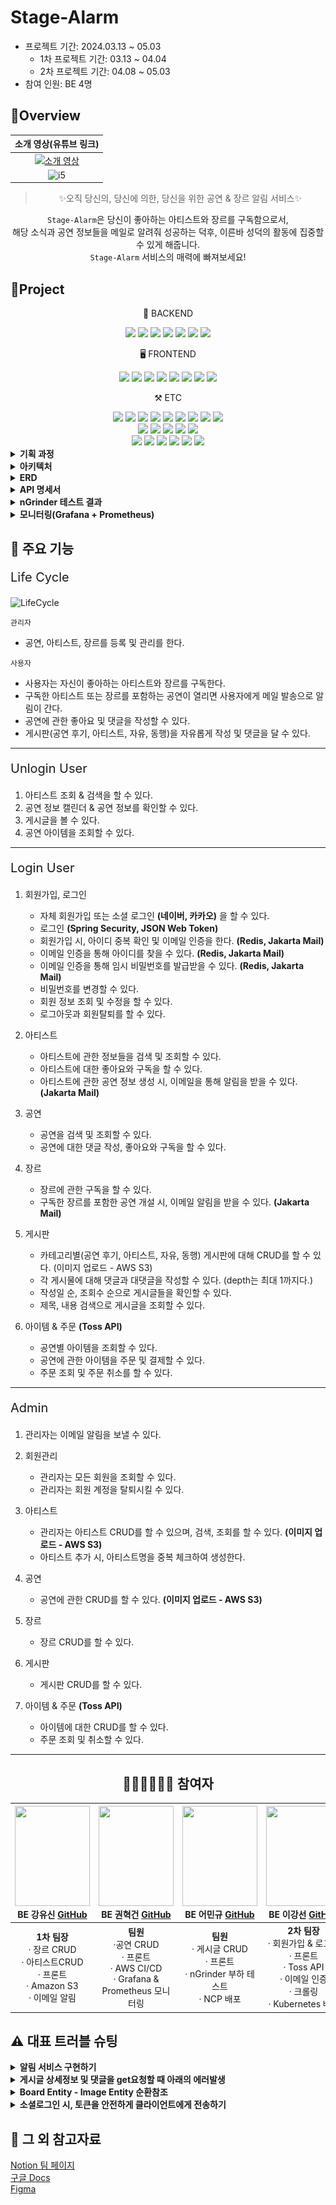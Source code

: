 # Stage-Alarm

- 프로젝트 기간: 2024.03.13 ~ 05.03
  - 1차 프로젝트 기간: 03.13 ~ 04.04
  - 2차 프로젝트 기간: 04.08 ~ 05.03
- 참여 인원: BE 4명


##  🍳Overview

<div align="center">


| 소개 영상(유튜브 링크) |
|:-----:|
| [![소개 영상](https://img.youtube.com/vi/Z9pxJ1-OkzQ/0.jpg)](https://www.youtube.com/watch?v=Z9pxJ1-OkzQ&t=10s) |
|   ![i5](https://github.com/TECHIT-TEAM-i5/stage_alarm/assets/128130163/fbd350a1-4eb7-470b-a8ee-5bd5a0ea5900)   |



> ✨오직 당신의, 당신에 의한, 당신을 위한 공연 & 장르 알림 서비스✨

`Stage-Alarm`은 당신이 좋아하는 아티스트와 장르를 구독함으로서,   
해당 소식과 공연 정보들을 메일로 알려줘 성공하는 덕후, 이른바 성덕의 활동에 집중할 수 있게 해줍니다.  
`Stage-Alarm` 서비스의 매력에 빠져보세요!

</div>


##  🚩Project

<div align="center">
  <p>💾 BACKEND</p>
    <img src="https://img.shields.io/badge/Java 17-FF160B?style=flat-square&logo=java&logoColor=white"/>
    <img src="https://img.shields.io/badge/Spring Boot-6DB33F?style=flat-square&logo=springboot&logoColor=white"/>
    <img src="https://img.shields.io/badge/Spring Security-6DB33F?style=flat-square&logo=springsecurity&logoColor=white"/>
    <img src="https://img.shields.io/badge/JsonWebToken-000000?style=flat-square&logo=JSON Web Tokens&logoColor=white"/>
    <img src="https://img.shields.io/badge/Querydsl-white?style=flat-square&logo=querydsl&logoColor=white"/>
    <img src="https://img.shields.io/badge/JPA-088142?style=flat-square&logo=jpa&logoColor=white"/>
<img src="https://img.shields.io/badge/HTTP Interface-008FC7?style=flat-square&logo=jpa&logoColor=white"/>
  <p>🖥️ FRONTEND</p>
    <img src="https://img.shields.io/badge/HTML-E34F26?style=flat-square&logo=html5&logoColor=white"/>
    <img src="https://img.shields.io/badge/CSS-1572B6?style=flat-square&logo=css3&logoColor=white"/>
    <img src="https://img.shields.io/badge/BootStrap-7952B3?style=flat-square&logo=bootstrap&logoColor=white"/>
    <img src="https://img.shields.io/badge/Thymeleaf-005F0F?style=flat-square&logo=thymeleaf&logoColor=white"/>
    <img src="https://img.shields.io/badge/jQuery-0769AD?style=flat-square&logo=jquery&logoColor=white"/>
    <img src="https://img.shields.io/badge/JavaSript-F7DF1E?style=flat-square&logo=javascript&logoColor=white"/>
    <img src="https://img.shields.io/badge/FullCalendar-528DD7?style=flat-square&logo=fullcalendar&logoColor=white"/>
    <img src="https://img.shields.io/badge/Font Awesome-528DD7?style=flat-square&logo=font awesome&logoColor=white"/>
  <p>⚒️ ETC</p>
    <img src="https://img.shields.io/badge/AWS S3-569A31?style=flat-square&logo=amazon s3&logoColor=white"/>
    <img src="https://img.shields.io/badge/SQLite-003B57?style=flat-square&logo=sqlite&logoColor=white"/>
    <img src="https://img.shields.io/badge/Jakarta Mail-F06B66?style=flat-square&logo=jakartamail&logoColor=white"/>
    <img src="https://img.shields.io/badge/Redis-DC382D?style=flat-square&logo=redis&logoColor=white"/>
    <img src="https://img.shields.io/badge/Swagger-85EA2D?style=flat-square&logo=swagger&logoColor=white"/>
    <img src="https://img.shields.io/badge/Erdcloud-171C36?style=flat-square&logo=erdcloud&logoColor=white"/>
    <img src="https://img.shields.io/badge/GitHub-181717?style=flat-square&logo=github&logoColor=white"/>
    <img src="https://img.shields.io/badge/Notion-000000?style=flat-square&logo=notion&logoColor=white"/>
    <img src="https://img.shields.io/badge/Figma-F24E1E?style=flat-square&logo=figma&logoColor=white"/>
  <br>
    <img src="https://img.shields.io/badge/Amazon EC2-FF9900?style=flat-square&logo=amazonec2&logoColor=white"/>
    <img src="https://img.shields.io/badge/Naver Cloud Platform-057B00?style=flat-square&logo=&logoColor=white"/>
    <img src="https://img.shields.io/badge/GitHub Actions-2088FF?style=flat-square&logo=githubactions&logoColor=white"/>
    <img src="https://img.shields.io/badge/Docker-2496ED?style=flat-square&logo=docker&logoColor=white"/>
    <img src="https://img.shields.io/badge/Kubernetes-326CE5?style=flat-square&logo=kubernetes&logoColor=white"/>
  <br>
    <img src="https://img.shields.io/badge/nGrinder-E6502A?style=flat-square&logo=ngrinder&logoColor=white"/>
    <img src="https://img.shields.io/badge/Grafana-F46800?style=flat-square&logo=grafana&logoColor=white"/>
    <img src="https://img.shields.io/badge/Prometheus-E6522C?style=flat-square&logo=prometheus&logoColor=white"/>
    <img src="https://img.shields.io/badge/RabbitMQ-FF6600?style=flat-square&logo=rabbitmq&logoColor=white"/>
    <img src="https://img.shields.io/badge/Selenium-43B02A?style=flat-square&logo=selenium&logoColor=white"/>
    <img src="https://img.shields.io/badge/Jsoup-304CB2?style=flat-square&logo=jsoup&logoColor=white"/>
</div>

<details>
<summary><strong>기획 과정</strong></summary>


<p style="font-size: 20px">매주 평일, 오후 13:00에 간단한 회의 진행(기획 아이템 토의, 진행상황 & 특이사항 공유)</p>

![conference](image/coffee-chat.png)

---

<p style="font-size: 20px">팀 규칙</p>

![tean-rule](image/team-rule.png)

---
 
<p style="font-size: 20px">역할 분배 (출처. Google-docs)</p>

![google](image/google-docs.png)  

---

![code-convention](image/code-convention.png)

---

![git-branch](image/git-branch.png)

---
 
![discussion](image/discusstion.png)

---
 
![justice](image/request.png)
</details>

<details>
<summary><strong>아키텍처</strong></summary>

MSA 아키텍처로 구성

1. Main Server
2. Crawling Server
3. Alarm Server

- Version. A (Kubernetes 서버 환경)
![version-a](image/version-a.png)

- Version. B (AWS EC2 CI/CD)
![version-b](image/version-b.png)
</details>

<details>
<summary><strong>ERD</strong></summary>

![ERD](image/ERD.png)
</details>

<details>
<summary><strong>API 명세서</strong></summary>

http://localhost:8080/swagger-ui/index.html


![API 명세서](image/api-명세서.png)
</details>

<details>
<summary><strong>nGrinder 테스트 결과</strong></summary>

<p style="font-size: 20px">결과 그래프</p>

![nGrinder-result](image/nGrinder-result.png)

`실험 조건`  
Vusers: 3000  
Run time: 3m  
배포 서버 스팩: CPU 2개, 메모리 8GB


`실험 목적`  
 쿠버네티스를 통해 구현한 오토 스케일링(Autoscaling), 로드 밸런싱(load balancing) 기능과  
함께 배포한 서버들의 부하 테스트를 한 실험이다.

 본 실험의 목적은 배포된 서버의 개수에 따라 감당할 수 있는 부하량을 측정하기 위함이며  
배포된 서버가 많을 수록 부하를 고르게 분산할 수 있어 안정적이고 성능 향상을 할 수 있다는 것을 증명하기 위함이다.

---

<p style="font-size: 20px">상세 그래프</p>

`서버 1개`
![single-test](image/single-test.png)

---
`서버 2개`
![double-test](image/double-test.png)

---
`서버 3개`
![triple-test](image/triple-test.png)  

---
`서버 4개`
![quadruple-test](image/quadruple-test.png)
</details>

<details>
<summary><strong>모니터링(Grafana + Prometheus)</strong></summary>

![monitoring](image/monitoring.png)

모니터링 데이터를 수집하고 저장하여 시각화하였다.  
(CPU 사용률, 메모리 사용률, HTTP 트래픽 감시 등등)
</details>


##  📍 주요 기능

<p style="font-size: 20px">Life Cycle</p>

![LifeCycle](image/LifeCycle.png)

`관리자`
- 공연, 아티스트, 장르를 등록 및 관리를 한다.

`사용자`
- 사용자는 자신이 좋아하는 아티스트와 장르를 구독한다.  
- 구독한 아티스트 또는 장르를 포함하는 공연이 열리면 사용자에게 메일 발송으로 알림이 간다.
- 공연에 관한 좋아요 및 댓글을 작성할 수 있다.
- 게시판(공연 후기, 아티스트, 자유, 동행)을 자유롭게 작성 및 댓글을 달 수 있다.

---

<p style="font-size: 20px">Unlogin User</p>

1. 아티스트 조회 & 검색을 할 수 있다.
2. 공연 정보 캘린더 & 공연 정보를 확인할 수 있다.
3. 게시글을 볼 수 있다.
4. 공연 아이템을 조회할 수 있다.

---

<p style="font-size: 20px">Login User</p>

1. 회원가입, 로그인
   - 자체 회원가입 또는 소셜 로그인 **(네이버, 카카오)** 을 할 수 있다.
   - 로그인 **(Spring Security, JSON Web Token)**
   - 회원가입 시, 아이디 중복 확인 및 이메일 인증을 한다. **(Redis, Jakarta Mail)**
   - 이메일 인증을 통해 아이디를 찾을 수 있다. **(Redis, Jakarta Mail)**
   - 이메일 인증을 통해 임시 비밀번호를 발급받을 수 있다. **(Redis, Jakarta Mail)**
   - 비밀번호를 변경할 수 있다.
   - 회원 정보 조회 및 수정을 할 수 있다.
   - 로그아웃과 회원탈퇴를 할 수 있다.
   

2. 아티스트
   - 아티스트에 관한 정보들을 검색 및 조회할 수 있다.
   - 아티스트에 대한 좋아요와 구독을 할 수 있다.
   - 아티스트에 관한 공연 정보 생성 시, 이메일을 통해 알림을 받을 수 있다. **(Jakarta Mail)**


3. 공연
   - 공연을 검색 및 조회할 수 있다.
   - 공연에 대한 댓글 작성, 좋아요와 구독을 할 수 있다.


4. 장르
   - 장르에 관한 구독을 할 수 있다.
   - 구독한 장르를 포함한 공연 개설 시, 이메일 알림을 받을 수 있다. **(Jakarta Mail)**


5. 게시판
   - 카테고리별(공연 후기, 아티스트, 자유, 동행) 게시판에 대해 CRUD를 할 수 있다. (이미지 업로드 - AWS S3)
   - 각 게시물에 대해 댓글과 대댓글을 작성할 수 있다. (depth는 최대 1까지다.)
   - 작성일 순, 조회수 순으로 게시글들을 확인할 수 있다.
   - 제목, 내용 검색으로 게시글을 조회할 수 있다.


6. 아이템 & 주문 **(Toss API)**
   - 공연별 아이템을 조회할 수 있다.
   - 공연에 관한 아이템을 주문 및 결제할 수 있다.
   - 주문 조회 및 주문 취소를 할 수 있다.
---

<p style="font-size: 20px">Admin</p>

1. 관리자는 이메일 알림을 보낼 수 있다.


2. 회원관리
   - 관리자는 모든 회원을 조회할 수 있다.
   - 관리자는 회원 계정을 탈퇴시킬 수 있다.


3. 아티스트
   - 관리자는 아티스트 CRUD를 할 수 있으며, 검색, 조회를 할 수 있다. **(이미지 업로드 - AWS S3)**
   - 아티스트 추가 시, 아티스트명을 중복 체크하여 생성한다.


4. 공연
   - 공연에 관한 CRUD를 할 수 있다. **(이미지 업로드 - AWS S3)**


5. 장르
   - 장르 CRUD를 할 수 있다.


6. 게시판
   - 게시판 CRUD를 할 수 있다. 


7. 아이템 & 주문 **(Toss API)**
   - 아이템에 대한 CRUD를 할 수 있다.
   - 주문 조회 및 취소할 수 있다.
---

<div align="center">

##  👩🏻‍💻🧑🏻‍💻 참여자

| <img src="https://github.com/fish-minkyu/fish-minkyu/assets/128130163/05ef3683-4b2d-435c-8a07-c6712221f25b" width="120" height="160"/><br/>BE 강유신 <a href="https://github.com/simidot">GitHub</a> | <img src="https://github.com/fish-minkyu/fish-minkyu/assets/128130163/70201eec-be3a-4771-9b06-6b9a7aa2557e" width="120" height="160"/><br/>BE 권혁건 <a href="https://github.com/KwonHyeokGeon">GitHub</a> | <img src="https://github.com/fish-minkyu/fish-minkyu/assets/128130163/3f56f6a8-750f-440e-a27f-d619aa30cdbb" width="120" height="160"/><br/>BE 어민규 <a href="https://github.com/fish-minkyu">GitHub</a> | <img src="https://github.com/fish-minkyu/fish-minkyu/assets/128130163/2692556c-938d-4171-b798-8f0585f28452" width="120" height="160"/><br/>BE 이강선 <a href="https://github.com/joshiaLee">GitHub</a> |
|:-------------------------------------------------------------------------------------------------------------------------------------------------------------------------------------------------:|:-------------------------------------------------------------------------------------------------------------------------------------------------------------------------------------------------------:|:-----------------------------------------------------------------------------------------------------------------------------------------------------------------------------------------------------:|:---------------------------------------------------------------------------------------------------------------------------------------------------------------------------------------------------:|
|                                <strong>1차 팀장</strong> <br> &middot; 장르 CRUD <br> &middot; 아티스트CRUD <br> &middot; 프론트 <br> &middot; Amazon S3 <br> &middot; 이메일 알림                                 |                                       <strong>팀원</strong> <br> &middot;공연 CRUD <br> &middot; 프론트 <br> &middot; AWS CI/CD <br> &middot; Grafana & Prometheus 모니터링                                        |                                            <strong>팀원</strong> <br> &middot; 게시글 CRUD <br> &middot; 프론트 <br> &middot; nGrinder 부하 테스트 <br> &middot; NCP 배포                                            |                     <strong>2차 팀장</strong> <br> &middot; 회원가입 & 로그인 <br> &middot; 프론트 <br> &middot; Toss API <br> &middot; 이메일 인증 <br> &middot; 크롤링 <br> &middot; Kubernetes 배포                     |

</div>


##  ⚠️ 대표 트러블 슈팅

<details>
<summary><strong>알림 서비스 구현하기</strong></summary>


# 1. 알림 서비스 구현하기

### 🖥️ 상황

- 사용자는 아티스트와 장르에 대해 구독할 수 있다.
- 새로운 공연 정보가 업로드될 때 사용자가 구독한 아티스트가 참여하거나, 사용자가 구독한 장르의 공연이라면 사용자에게 이메일로 알림을 보낸다.
- 이때, 이메일 알림은 **Jakarta Mail**로 메일 발송 처리를 하는데, 공연 정보를 업로드하는 메서드 내부에 구현해야할지? 구체적으로 어떤 방식으로 구현해야 할지 고민이 되었다.

### 🖋️ 알림 처리에 대한 공부

**1) Spring 비동기 처리 기능**


: 알림 작업을 비동기적으로 처리하여 응답 시간을 최소화할 수 있다.

- @EnableAsync + @Async : 단순한 스레드를 만들어준다.
- SpringAsyncConfig(@EnableAsync) + @Async(”threadPoolName”) : 스레드 풀을 만든다.
- 리턴 값이 있는 경우 : Future, ListenableFuture, CompleatableFuture 사용
- 👍🏻 : 높은 응답성, 자원 효율성 (필요에 따라 스레드 생성 및 관리)
- 👎🏻 : 코드 복잡도, 메모리 문제 (스레드가 다른 스레드와 동일한 메모리 공간을 공유한다)

**2) 이벤트 기반 아키텍처**


: 공연 정보가 업로드되는 이벤트를 발생시키고, 해당 이벤트를 구독하는 알림 서비스가 감지하여 알림을 보낸다.

- Spring의 이벤트 프레임워크 사용 + 이를 처리하는 리스너 등록
- 이벤트 발행 : ApplicationEventPublisher 주입받아 사용
- 이벤트 구독 : ApplicationListener 인터페이스 구현 혹은 @EventListener 사용
- 멀티 캐스팅 관계 : 다수의 수신자가 존재할 수 있는 통신 형태
- 동기 방식으로 동작 (트랜잭션이 하나의 범위로 묶일 수 있다.)
- 비동기 방식으로 하기 위해서는 별도의 설정이 필요
   - @Async 메서드로 비동기 구현
   - ApplicationEventMulticaster로 비동기 구현
- 👍🏻 : 의존성 분리, 재사용성, 별도의 서비스 분리 용이 (여러 도메인에서 사용 가능), 단위 테스트 용이
- 👎🏻 : 전반적인 작업량이 많아짐. 메시지 구독 순서를 고려해야 하는 경우 복잡.

**3) 알림 대기열**


: 메시지 큐나 대기열 시스템을 사용하여 알림 메시지를 임시 저장하고, 대기열을 정기적으로 확인하여 알림을 발송하는 방식.

- RabbitMQ 사용 (AMQP(Advanced Message Queuing Protocol)을 구현한 오픈 소스 메시지 브로커)
- Amazon SQS (Simple Queue Service) 사용
- Apache Kafka 사용 (고성능, 분산형 스트리밍 플랫폼. 대량의 데이터 스트리밍 처리에 특화)
- RabbitMQ 사용 (AMQP(Advanced Message Queuing Protocol)을 구현한 오픈 소스 메시지 브로커)
- ActiveMQ 사용
- 👍🏻 : 확장성, 결합도 감소, 부하 분산
- 👎🏻 : 복잡성 증가, 디버깅과 모니터링의 어려움

### **🌟 선택**

- 2번과 3번은 현재 상황에서 시간적 여유 및 경험 부족으로 구현이 어려울 것으로 예상.
- 그러나, 비동기 처리는 필수이므로 1번 방법을 활용해 알림 처리를 비동기로 처리하기로 했다.
- 핵심 : 알림 처리가 지연되어도 공연 정보 업로드 요청은 완료되어야 하며, 다른 스레드에서 알림을 처리할 수 있도록 비동기로 처리하여야 한다.

### 📨 구현

**1) AsyncConfig 설정**

- @EnableAsync : 비동기 기능 활성
- TaskExecutor를 사용하여 비동기 작업을 스케줄링 (ThreadPoolTaskExecutor)
- setCorePoolSize(n) : 기본적으로 실행 대기 중인 스레드 개수
- setMaxPoolSize(n) : 동시에 동작하는 최대 스레드 개수
- setQueueCapacity(n) : CorePool의 크기를 넘어서면 큐에 저장하는데, 그 큐의 최대 용량

```java
@Configuration
@EnableAsync // 스프링의 비동기 기능을 활성화하여 Async 어노테이션을 감지
public class AsyncConfig implements AsyncConfigurer {

  @Override
  @Bean(name = "threadPoolTaskExecutor")
  public Executor getAsyncExecutor() {
		// 내 PC의 Processor 개수를 가져옴.
    int processors = Runtime.getRuntime().availableProcessors(); 
	  // TaskExecutor를 사용하여 비동기 작업을 스케줄링 (ThreadPoolTaskExecutor)
    ThreadPoolTaskExecutor executor = new ThreadPoolTaskExecutor(); 
    // 기본적으로 실행 대기 중인 스레드 개수
    executor.setCorePoolSize(processors);
    // 동시에 동작하는 최대 스레드 개수
    executor.setMaxPoolSize(processors * 2); 
    // CorePool의 크기를 넘어서면 큐에 저장하는데, 그 큐의 최대 용량
    executor.setQueueCapacity(50); // 대기를 위한 Queue 크기
    executor.setKeepAliveSeconds(60);  // 스레드 재사용 시간
    executor.setThreadNamePrefix("AsyncExecutor-"); // 스레드 이름 prefix
    executor.initialize(); // ThreadPoolExecutor 생성

    return executor;
  }
}
```

**2) 비동기 적용**


: 비동기 처리 메서드에 @Async 어노테이션 붙여주기

```java
    // 이메일 발송 메서드
    @Override
    @Async("threadPoolTaskExecutor")
    @Transactional
    public void sendMail(Alert alert) throws MessagingException {
        log.info("===== email sending start");

        MimeMessage message = mailSender.createMimeMessage();
        MimeMessageHelper helper = new MimeMessageHelper(message, true, "UTF-8");

        helper.setSubject(EMAIL_TITLE_PREFIX + alert.getTitle()); //제목
        helper.setFrom("stage alarm <noreply@stagealarm.com>");
        helper.setTo(alert.getUserEmail());
        HashMap<String, String> emailValues = new HashMap<>();
        emailValues.put("content", alert.getMessage());
        String text = setContext(emailValues);
        helper.setText(text, true);
        helper.addInline("logo", new ClassPathResource("static/images/logo.png"));
        helper.addInline("notice-icon", new ClassPathResource("static/images/image-1.png"));

        mailSender.send(message);
        log.info("===== email sending end");
    }

```

```java
    // 공연 정보에 대한 알림 객체 생성 메서드 (내부에서 이메일 발송 메서드를 호출하므로 트랜잭션 처리를 했다)
    @Override
    @Async("threadPoolTaskExecutor")
    @Transactional
    public void createAlert(Long showInfoId) {
        // 해당 공연정보에서 아티스트 관련 알림 객체 생성
        log.info("===== artist alert creation start");
        List<ShowArtist> showArtists = showArtistRepo.findByShowInfoId(showInfoId);
        generateArtistSubAlert(showArtists);
        log.info("===== artist alert creation end");

        log.info("===== genre alert creation start");
        List<ShowGenre> showGenres = showGenreRepo.findByShowInfoId(showInfoId);
        generateGenreSubAlert(showGenres);
        log.info("===== genre alert creation end");

        List<Alert> alerts = alertRepository.findByShowInfoId(showInfoId);
        for (Alert alert : alerts) {
            try {
                log.info("send email start");
                alert.setMessage(generateMessage(alert, alert.getUserNickname()));
                sendMail(alert);
            } catch (MessagingException e) {
                log.warn(e.getMessage());
                throw new ResponseStatusException(HttpStatus.INTERNAL_SERVER_ERROR);
            }
        }
    }
```

**** 주의사항 ****

- @Async 어노테이션이 붙은 메서드는 같은 클래스 내에서 다른 메서드가 직접 호출할 경우 비동기로 실행되지 않는다. 스프링의 **프록시 기반 AOP**가 작동하는 방식 때문이다. 이를 해결하기 위해서는 자기 자신의 프록시 객체를 주입받아 사용하거나, 다른 빈에서 해당 메서드를 호출해야 한다.
- 비동기 메서드에서 발생하는 예외를 처리하기 위해서는 AsyncUncaughtExceptionHandler를 구현해야 한다.

### 🔥 트러블 발생

![이미지](https://prod-files-secure.s3.us-west-2.amazonaws.com/c69962b0-3951-485b-b10a-5bb29576bba8/f8205c6e-8ae7-4707-afa6-421651e436cf/Untitled.png)

- 찾아봤더니 스프링은 프록시를 사용해서 별도의 스레드에서 Async 처리된 메서드를 실행할 때 프록시 기술을 사용한다고 한다. 음... 프록시가 뭔데 대체!....
- 프록시 생성 방법에는 JDK 동적 프록시 / CGLib 사용 가능
- 스프링 부트 사용시에는 AOP 적용시 기본으로 CGLib 사용
- @EnableAsync는 스프링부트의 방식과는 무관하게 **JDK 동적 프록시나 CGLib** 중 선택 가능하다. (기본값이 Jdk 동적 프록시)

<details>
<summary><strong>AOP Proxy 관련 간단 설명</strong></summary>

**1. JDK dynamic proxy**


:인터페이스 기반의 프록시 생성 방식. Java의 리플렉션을 이용해서 객체를 만든다.

대상의 객체가 최소 하나의 인터페이스를 구현했다면 JDK 프록시를 사용한다.

스프링은 JDK의 Proxy클래스를 사용하여 해당 인터페이스를 구현하는 프록시 객체를 동적으로 생성.

인터페이스를 통한 프록싱에 적합하다.

**2. CGLib proxy (Code Generation Library)**


: 클래스 기반의 프록시 생성 방식. 바이트코드를 조작해 프록시 객체를 만든다.  
대상 객체가 인터페이스를 구현하지 않거나, proxyTargetClass=true 설정을 사용하는 경우에 적용된다.  
상속을 사용하여 대상 클래스의 하위 클래스를 동적으로 생성하고, 이를 통해 프록시 객체를 만든다.  
클래스를 직접 상속하여 프록싱한다.

**default** : JDK dynamic proxy

만약 **@EnableAsync(proxyTargetClass =true)** 설정을 하였으면 **CGLib** proxy 강제

</details>


🤔사실 프록시에 대해 제대로 공부하지 않고, 그냥 어찌저찌 해결하다보니 실행이 되었다.  
이때 해결책으로 썼던 것은 **@EnableAsync(proxyTargetClass=true)**로 바꾸고, 된다! 하고 아무 생각 없이 넘겼다.  
하지만, 지금 트러블 슈팅을 적으며 프록시에 대해서 어느정도 개념을 공부하니, 얼떨결에~ 해결했다는 사실을 알게 되었다.  

위의 오류 상황을 제대로 살펴보면 Action에 두가지 해결책을 제시해주었다.

1) Consider injecting the bean as one of its interfaces

or

2) forcing the use of CGLib-based proxies by setting proxyTargetClass=true on @EnableAsync and/or @EnableCaching.

이렇게 두가지 방법이 있다.

1) 인터페이스 상속을 통해서 빈 주입을 하여 JDK dynamic proxy로 제대로 생성되게 만든다.

2) proxyTargetClass=true 설정을 통해서 CGLib proxy로 강제하여 생성되게 만든다.

위의 상황에서 나는 분명 interface를 구현하고 상속받았는데 왜 why? 이런 문제가 나는걸까 ? 했는데,  
알고보니, Async 어노테이션이 달리는 메서드가 꼭 반드시 인터페이스에 구현되어있어야 한다. = 인터페이스로 빈을 주입한다.   
그래서 두가지 메서드를 인터페이스 메서드로 구현하여 오버라이딩하여 구체적인 메서드를 구현해주었다.

```java
public interface AlertService {
    void createAlert(Long showInfoId);
    void sendMail(Alert alert) throws MessagingException;
}
```

```java
@Slf4j
@Service
@RequiredArgsConstructor
public class EmailAlertService implements AlertService {
    private final JavaMailSender mailSender;
    private final SpringTemplateEngine templateEngine;

    private final AlertRepository alertRepository;
    private final ShowArtistRepo showArtistRepo;
    private final ShowGenreRepo showGenreRepo;
    private final GenreSubscribeRepo genreSubscribeRepo;
    private final ArtistSubscribeRepo artistSubscribeRepo;

    private static final String EMAIL_TITLE_PREFIX = "[STAGE ALARM] 알림 : 새 공연이 등록되었습니다";
    private static final String EMAIL_ALARM_TITLE = "알림 : 새 공연이 등록되었습니다";

    @Override
    @Async("threadPoolTaskExecutor")
    public void sendMail(Alert alert) throws MessagingException {
        log.info("===== email sending start");

        MimeMessage message = mailSender.createMimeMessage();
        MimeMessageHelper helper = new MimeMessageHelper(message, true, "UTF-8");

        helper.setSubject(EMAIL_TITLE_PREFIX + alert.getTitle()); //제목
        helper.setFrom("stage alarm <noreply@stagealarm.com>");
        helper.setTo(alert.getUserEmail());
        HashMap<String, String> emailValues = new HashMap<>();
        emailValues.put("content", alert.getMessage());
        String text = setContext(emailValues);
        helper.setText(text, true);
        helper.addInline("logo", new ClassPathResource("static/images/logo.png"));
        helper.addInline("notice-icon", new ClassPathResource("static/images/image-1.png"));

        mailSender.send(message);
        log.info("===== email sending end");
    }

    @Override
    public void createAlert(Long showInfoId) {
        // 해당 공연정보에서 아티스트 관련 알림 객체 생성
        log.info("===== artist alert creation start");
        List<ShowArtist> showArtists = showArtistRepo.findByShowInfoId(showInfoId);
        generateArtistSubAlert(showArtists);
        log.info("===== artist alert creation end");

        log.info("===== genre alert creation start");
        List<ShowGenre> showGenres = showGenreRepo.findByShowInfoId(showInfoId);
        generateGenreSubAlert(showGenres);
        log.info("===== genre alert creation end");

        List<Alert> alerts = alertRepository.findByShowInfoId(showInfoId);
        for (Alert alert : alerts) {
            try {
                log.info("send email start");
                alert.setMessage(generateMessage(alert, alert.getUserNickname()));
                sendMail(alert);
            } catch (MessagingException e) {
                log.warn(e.getMessage());
                throw new ResponseStatusException(HttpStatus.INTERNAL_SERVER_ERROR);
            }
        }
    }

    private void generateArtistSubAlert(List<ShowArtist> shows) {
        for (ShowArtist artist : shows) {
            List<ArtistSubscribe> subscribes = artistSubscribeRepo.findByArtistId(artist.getArtist().getId());
            for(ArtistSubscribe subscribe : subscribes) {
                log.info("subscribe :: "+subscribe.toString());
                Alert alert = Alert.builder()
                    .showInfo(artist.getShowInfo())
                    .userEmail(subscribe.getUserEntity().getEmail())
                    .userNickname(subscribe.getUserEntity().getNickname())
                    .artistSubscribe(subscribe)
                    .title(EMAIL_ALARM_TITLE)
                    .build();

                alert = alertRepository.save(alert);
                log.info("saved..artist alert : "+alert.toString());
            }
        }
    }

    private void generateGenreSubAlert(List<ShowGenre> shows) {
        for (ShowGenre genre : shows) {
            List<GenreSubscribe> subscribes = genreSubscribeRepo.findByGenreId(genre.getGenre().getId());
            for (GenreSubscribe subscribe : subscribes) {
                String userEmail = subscribe.getUserEntity().getEmail();
                Optional<Alert> alertOptional = alertRepository.findByUserEmailAndShowInfoId(userEmail, genre.getShowInfo().getId());
                Alert alert;
                // 이미 해당 구독자 유저에 대한 알림이 생성된 상태이면 이미 생성된 alert에 추가만 하고 알림 이메일은 보내지 않음
                if (alertOptional.isPresent()) {
                    alert = alertOptional.get();
                    alert.setGenreSubscribe(subscribe);
                    alertRepository.save(alert);
                    log.info("==== set same alert for " + subscribe.getUserEntity().getNickname());
                    continue;
                } else { // 한 유저에 대한 알림이 생성되지 않은 상태이면 새로 생성
                    alert = Alert.builder()
                        .showInfo(genre.getShowInfo())
                        .genreSubscribe(subscribe)
                        .title(EMAIL_ALARM_TITLE)
                        .userEmail(userEmail)
                        .userNickname(subscribe.getUserEntity().getNickname())
                        .build();
                    alertRepository.save(alert);
                }
                log.info("saved..genre alert : "+alert.toString());
            }
        }
    }

    private String generateMessage(Alert alert, String userNickname){
        StringBuffer sb = new StringBuffer();
        sb.append("안녕하세요. ").append(userNickname).append("님, 스테이지 알람에서 알림 드립니다.   \n");
        sb.append("구독하신 ");
        if (alert.getGenreSubscribe() != null && alert.getArtistSubscribe()!=null) {
            sb.append("아티스트 :: ").append(alert.getArtistSubscribe().getArtist().getName()).append("와 ");
            sb.append("장르 :: ").append(alert.getGenreSubscribe().getGenre().getName()).append("의 공연 정보가 등록되었습니다.  \n");
        } else if (alert.getGenreSubscribe() == null) {
            sb.append("아티스트 :: ").append(alert.getArtistSubscribe().getArtist().getName()).append("의 공연 정보가 등록되었습니다.  \n");
        } else {
            sb.append("장르 :: ").append(alert.getGenreSubscribe().getGenre().getName()).append("의 공연 정보가 등록되었습니다.  \n");
        }
        sb.append("해당 공연 보기 : ").append(alert.getShowInfo().getTicketVendor()).append(" \n\n");
        sb.append("저희 스테이지 알람을 사랑해주셔서 감사합니다. ");

        return sb.toString();
    }

    private String setContext(Map<String, String> emailValues) {
        Context context = new Context();
        emailValues.forEach(context::setVariable);
        return templateEngine.process("email/index.html", context);
    }
}
```

### **📨📨📨 결과 로그**

![이미지](https://blog.kakaocdn.net/dn/bfPIJL/btsGjBmkAJl/gWT8y1cZNSaIbaBakKhq4K/img.png)

1) 공연 정보 업로드시 uploadIntoS3 하고,

2) 해당 공연 정보에 대해서 저장을 하고,

3) 이 생성된 ShowInfo 객체를 가지고 관련 ShowArtist, ShowGenre 객체를 생성해주고

4) 이를 활용해 구독자와 ShowArtist, ShowGenre 연결짓는 Alert 객체를 만들어주고

5) 이 만들어진 Alert를 바탕으로 이메일 알림을 발송한다. (이때 확인하고 중복되게 알림이 보내지지 않는다)

6) 그렇게 알림은 비동기적으로 차례로 처리가 되고 이후 스레드가 닫힌다.

### **🌟🌟동기 처리 방식 vs. 비동기 처리 방식 🌟🌟**

동기 처리와 비동기 처리의 차이를 느껴보고자 실험을 했다.  
5명의 구독자에게 이메일을 발송하였다.

![이미지](https://blog.kakaocdn.net/dn/cY7T0x/btsF9CrHfsR/rT4VZJktcKGv5KYcRBwkI0/img.png)

![이미지](https://blog.kakaocdn.net/dn/dxltzM/btsGkULXTuF/N0ftzCOWxSErvyqkmSUVc0/img.png)

1) 동기 처리 방식 : 공연정보 업로드 요청시 5명의 구독자에게 이메일을 모두 발송하는 시간까지 더해져 **15.37s 기록**

2) 비동기 처리 방식 : 공연정보 업로드 요청시 **439ms 기록**, 요청 보낸 후에 이메일 전송이 차례로 이루어지고, 이메일 전송이 이루어지는 사이에도 여러번 요청을 보낼 수 있다.

[알림 동기처리와 비동기처리](https://www.notion.so/4d6c075d3db94bb0a957c201b40fbd80?pvs=21) <<동영상

</details>

<details>
<summary><strong>게시글 상세정보 및 댓글을 get요청할 때 아래의 에러발생</strong></summary>

## 🎃게시글 상세정보 및 댓글을 get 요청 할 때 아래의 에러발생

![](https://file.notion.so/f/f/c69962b0-3951-485b-b10a-5bb29576bba8/64d77117-81ea-4301-a78b-f2ef891de2e5/Untitled.png?id=2cc1bcd8-e589-4e08-b3a8-22f1ae0d9dd5&table=block&spaceId=c69962b0-3951-485b-b10a-5bb29576bba8&expirationTimestamp=1712340000000&signature=zBb1AMarSPo6Z7DfzuFqApGPfAF6Dh4CUijWQEDF7oc&downloadName=Untitled.png)

![Untitled](https://file.notion.so/f/f/c69962b0-3951-485b-b10a-5bb29576bba8/3d1d45ad-cb28-4d2f-9eed-2900a5397cfe/Untitled.png?id=66926217-f464-4282-a9cf-d4d5a0756ddc&table=block&spaceId=c69962b0-3951-485b-b10a-5bb29576bba8&expirationTimestamp=1712340000000&signature=QyX0ThsxbQfFJJS6TG2B8jQ_5mzLHeW3zjnedvzOeuA&downloadName=Untitled.png)

- FetchType.LAZY로 연관관계를 매핑할 때 연관된 엔티티가 모두 로딩되지 않고 필요로 할 때 로딩함.
- 데이터베이스에서 로딩되지 않은 대신 프록시 객체를 생성하여 사용함.
- Dto객체를 JSON으로 변환하는 직렬화할 때 해당 객체의 모든 필드는 완전하게 초기화되어야함.
  그러나 프록시 객체로 로딩된 객체는 직렬화과정에서 실제로 초기화되지않음.
- Jackson이 JSON으로 변환하는 동안 프록시 객체의 필드를 접근하려 할 때 에러가 발생!

![Untitled](https://file.notion.so/f/f/c69962b0-3951-485b-b10a-5bb29576bba8/506ae3e7-bcd6-4db2-9077-54f6fe210c0d/Untitled.png?id=55d49c17-c8bc-4e0c-b440-80866d1deff8&table=block&spaceId=c69962b0-3951-485b-b10a-5bb29576bba8&expirationTimestamp=1712347200000&signature=NgS36Dc-P2Wot_TURRjKoqfK6G7H6wh-uNMBCl8BNhQ&downloadName=Untitled.png)

> showInfo와 userEntity가 lazyloading됨


![Untitled](https://file.notion.so/f/f/c69962b0-3951-485b-b10a-5bb29576bba8/cc608b16-649b-4df0-9371-1ea55b0d1f2a/Untitled.png?id=76beb725-cb6a-4f85-8fdb-dbbe9b1200eb&table=block&spaceId=c69962b0-3951-485b-b10a-5bb29576bba8&expirationTimestamp=1712347200000&signature=TjrqhPNTW1whbx6Eq1lybLIRLyNUEMIn5tIk1OUjKBQ&downloadName=Untitled.png)

## 해결방법

엔티티 대신 DTO를 사용하여 정보를 직렬화하면 된다.

![Untitled](https://file.notion.so/f/f/c69962b0-3951-485b-b10a-5bb29576bba8/994074b9-e1b7-4897-8228-3bd26e627db6/Untitled.png?id=5ff44461-ab12-4145-bd21-37a9aca966f8&table=block&spaceId=c69962b0-3951-485b-b10a-5bb29576bba8&expirationTimestamp=1712347200000&signature=ZlROsu8Sy2O5EWKOoUx7W1Gsf514etjGmJ8hF_VvoXY&downloadName=Untitled.png)

- UserEntity를 사용하는 대신 UserResponseDto를 사용하여 showComments의 getUserEntity()를 사용하지 않음
   - DTO로 변환할 때 필요한 데이터만을 가져오기 때문에 프록시 객체의 모든 데이터를 로딩할 필요가 없어서 프록시객체의 초기화를 강제로 발생시키지 않음.

```java
@Getter
@Setter
@Builder
@ToString
@NoArgsConstructor
@AllArgsConstructor
public class UserResponseDto {
    // comments에 get요청이 왔을 때 user정보를 주기 위한 userDto(userEntity를 직접 넘기지 않기 위해)
    private String nickname;
    private Long userId;
    private String authorities;

    public static UserResponseDto fromEntity(UserEntity user) {
        if (user == null) return null;
        return UserResponseDto.builder()
                .nickname(user.getNickname())
                .userId(user.getId())
                .authorities(user.getAuthorities())
                .build();
    }
}

```

Rest API를 통해 응답받은 DTO를 JSON으로 직렬화하는 과정에서 생각치도 못했던 에러가 많이 발생했다.  Jackson이 프로퍼티를 직렬화 할 때 getter를 사용하여 값을 읽기 때문에 DTO에 @Getter 어노테이션을 붙여주지 않으면 에러가 발생하는 등 Rest API를 구성할 때 더 세부적으로 고민해야 할 요소들이 많이 있지만 프론트를 직접 구현해보지않으면 알기 어려웠던 만큼 Rest API로 구현해보길 잘한 것 같다.

</details>

<details>
<summary><strong>Board Entity - Image Entity 순환참조</strong></summary>


## 문제.

게시글 생성 시, 이미지와 함께 생성을 하게 되면 반환값이 자니치게 크고 긴 이상한 점을 발견했다.  
해당 문제는 Board와 Image가 서로 참조를 하면서 반환값 또한 서로 참조하는 결과값이 나와  
Stack Over Flow가 발생하는 것이었다.

Postman으로 테스트를 할 땐 게시글이 생성이 되었지만 웹 브라우저로 테스트를 하면 생성되지 않았다.

### 에러 코드.(Stack Over Flow)

```java
Ignoring exception, response committed already: org.springframework.http.converter.HttpMessageNotWritableException: Could not write JSON: Infinite recursion (StackOverflowError)
Resolved [org.springframework.http.converter.HttpMessageNotWritableException: Could not write JSON: Infinite recursion (StackOverflowError)]
```

### Board Entity

```java
import com.example.stagealarm.BaseEntity;
import com.example.stagealarm.image.entity.Image;
import com.example.stagealarm.user.entity.UserEntity;
import jakarta.persistence.*;
import lombok.*;

import java.util.ArrayList;
import java.util.List;

@Getter
@Builder
@Entity
@NoArgsConstructor
@AllArgsConstructor
public class Board  extends BaseEntity {
  @Column(nullable = false)
  @Setter
  private String title;
  @Setter
  private String content;
  @Enumerated(EnumType.STRING)
  @Setter
  private ActivateEnum activate; //todo: Enum 신고로 바뀌었을 경우를 대비하여
  @Setter
  private Long views;

  @ManyToOne(fetch = FetchType.LAZY)
  @Setter
  private Category category;

  @ManyToOne(fetch = FetchType.LAZY)
  private UserEntity userEntity;

  @OneToMany(cascade = CascadeType.ALL, fetch = FetchType.LAZY)
  private List<Image> imageList;

  @OneToMany(mappedBy = "board", fetch = FetchType.LAZY)
  private List<BoardComment> commentList = new ArrayList<>();

  public void addImage(Image image) {
    // 현재 Board 인스턴스에 Image 객체를 추가
    this.imageList.add(image);
    // Image 객체의 Board 참조를 현재 Board 인스턴스로 설정
    image.setBoard(this);
  }

  public static Board.BoardBuilder customBuilder() {
    return builder()
      .commentList(new ArrayList<>())
      .imageList(new ArrayList<>());
  }
}
```

### Image Entity

```java
import com.example.stagealarm.BaseEntity;
import com.example.stagealarm.board.entity.Board;
import jakarta.persistence.Column;
import jakarta.persistence.Entity;
import jakarta.persistence.FetchType;
import jakarta.persistence.ManyToOne;
import lombok.*;

@Getter
@Builder
@Entity
@NoArgsConstructor
@AllArgsConstructor
public class Image extends BaseEntity {
  @Column(nullable = false)
  private String imgUrl;

  @ManyToOne(fetch = FetchType.LAZY)
  @Setter
  private Board board;
}
```

### 반환값(Postman) - 525ms, 405.31KB

```java
{
    "id": 4,
    "title": "test",
    "content": "test",
    "activate": "ACTIVATE",
    "views": 0,
    "userId": 2,
    "loginId": "user",
    "categoryId": 1,
    "createdAt": "2024-04-03T20:04:02.1838",
    "imageList": [
        {
            "id": 3,
            "createdAt": "2024-04-03T20:04:02.179216",
            "imgUrl": "https://s3.ap-northeast-2.amazonaws.com/java-test-s3/boardImg/ded4a01c-7f27-40a9-b814-d3b556ec35b4.png",
            "board": {
                "id": 4,
                "createdAt": "2024-04-03T20:04:02.1838",
                "title": "test",
                "content": "test",
                "activate": "ACTIVATE",
                "views": 0,
                "category": {
                    "id": 1,
                    "category": "공연 후기"
                },
                "userEntity": {
                    "id": 2,
                    "createdAt": "2024-04-03T17:31:18.739",
                    "loginId": "user",
                    "password": "$2a$10$9vANwbo5MJFzY029Pe0KFea1njGXu8SmjiDusK9uLGIWqpm48r8I2",
                    "email": "hhhjs0133@naver.com",
                    "nickname": "일반 사용자1",
                    "gender": null,
                    "phone": null,
                    "profileImg": null,
                    "address": null,
                    "authorities": "ROLE_USER",
                    "likeList": [],
                    "genreSubscribeList": [],
                    "artistSubscribeList": []
                },
                "imageList": [
                    {
                        "id": 3,
                        "createdAt": "2024-04-03T20:04:02.179216",
                        "imgUrl": "https://s3.ap-northeast-2.amazonaws.com/java-test-s3/boardImg/ded4a01c-7f27-40a9-b814-d3b556ec35b4.png",
                        "board": {
                            "id": 4,
                            "createdAt": "2024-04-03T20:04:02.1838",
                            "title": "test",
                            "content": "test",
                            "activate": "ACTIVATE",
                            "views": 0,
                            "category": {
                                "id": 1,
                                "category": "공연 후기"
                            },
                            "userEntity": {
                                "id": 2,
                                "createdAt": "2024-04-03T17:31:18.739",
                                "loginId": "user",
                                "password": "$2a$10$9vANwbo5MJFzY029Pe0KFea1njGXu8SmjiDusK9uLGIWqpm48r8I2",
                                "email": "hhhjs0133@naver.com",
                                "nickname": "일반 사용자1",
                                "gender": null,
                                "phone": null,
                                "profileImg": null,
                                "address": null,
                                "authorities": "ROLE_USER",
                                "likeList": [],
                                "genreSubscribeList": [],
                                "artistSubscribeList": []
                            },
                            // ... 무한 반복 ...
```

![Untitled](https://file.notion.so/f/f/c69962b0-3951-485b-b10a-5bb29576bba8/a7fce8f2-ae85-4da5-9fbb-d1a8ef7fef6a/Untitled.png?id=8783e3ca-1526-4dbf-8952-bd1116b53672&table=block&spaceId=c69962b0-3951-485b-b10a-5bb29576bba8&expirationTimestamp=1712368800000&signature=p3abst2TqYgveD-7VyJMhyVY0bVnHwYBIAbsBRt27dw&downloadName=Untitled.png)

## 해결.

`@JsonManagedReference`와 `@JsonBackReference` 을 사용해서 순환 참조를 해결했다.  
JPA 엔티티나 다른 객체 관계에서 순환 참조를 방지하기 위해 해당 어노테이션들을 사용한다.  
`@JsonManagedReference`은 순환참조의 “부모”쪽에, `@JsonBackReference`은 “자식”쪽에 붙여 사용한다.

### Board Entity

```java
import com.example.stagealarm.BaseEntity;
import com.example.stagealarm.image.entity.Image;
import com.example.stagealarm.user.entity.UserEntity;
import com.fasterxml.jackson.annotation.JsonManagedReference;
import jakarta.persistence.*;
import lombok.*;

import java.util.ArrayList;
import java.util.List;

@Getter
@Builder
@Entity
@NoArgsConstructor
@AllArgsConstructor
public class Board  extends BaseEntity {
  @Column(nullable = false)
  @Setter
  private String title;
  @Setter
  private String content;
  @Enumerated(EnumType.STRING)
  @Setter
  private ActivateEnum activate; //todo: Enum 신고로 바뀌었을 경우를 대비하여
  @Setter
  private Long views;

  @ManyToOne(fetch = FetchType.LAZY)
  @Setter
  private Category category;

  @ManyToOne(fetch = FetchType.LAZY)
  private UserEntity userEntity;

  @OneToMany(cascade = CascadeType.ALL, fetch = FetchType.LAZY)
	@JsonManagedReference
  private List<Image> imageList;

  @OneToMany(mappedBy = "board", fetch = FetchType.LAZY)
  private List<BoardComment> commentList = new ArrayList<>();

  public void addImage(Image image) {
    // 현재 Board 인스턴스에 Image 객체를 추가
    this.imageList.add(image);
    // Image 객체의 Board 참조를 현재 Board 인스턴스로 설정
    image.setBoard(this);
  }

  public static Board.BoardBuilder customBuilder() {
    return builder()
      .commentList(new ArrayList<>())
      .imageList(new ArrayList<>());
  }
}
```

### Image Entity

```java
import com.example.stagealarm.BaseEntity;
import com.example.stagealarm.board.entity.Board;
import com.fasterxml.jackson.annotation.JsonBackReference;
import jakarta.persistence.Column;
import jakarta.persistence.Entity;
import jakarta.persistence.FetchType;
import jakarta.persistence.ManyToOne;
import lombok.*;

@Getter
@Builder
@Entity
@NoArgsConstructor
@AllArgsConstructor
public class Image extends BaseEntity {
  @Column(nullable = false)
  private String imgUrl;

  @ManyToOne(fetch = FetchType.LAZY)
	@JsonBackReference
  @Setter
  private Board board;
}
```

### 반환값 1045ms, 938B
```java
{
    "id": 5,
    "title": "test",
    "content": "test",
    "activate": "ACTIVATE",
    "views": 0,
    "userId": 2,
    "loginId": "user",
    "categoryId": 1,
    "createdAt": "2024-04-03T20:13:46.114877",
    "imageList": [
        {
            "id": 5,
            "createdAt": "2024-04-03T20:13:46.100346",
            "imgUrl": "https://s3.ap-northeast-2.amazonaws.com/java-test-s3/boardImg/2d921929-4280-442d-ac49-9f43f7be44df.png"
        },
        {
            "id": 6,
            "createdAt": "2024-04-03T20:13:46.109876",
            "imgUrl": "https://s3.ap-northeast-2.amazonaws.com/java-test-s3/boardImg/2b6e8b43-54b4-434d-a610-3bdbda4a9d4e.png"
        }
    ],
    "commentList": []
}
```
![이미지](https://file.notion.so/f/f/c69962b0-3951-485b-b10a-5bb29576bba8/986421aa-ff28-4f19-97fe-f0b2baa68ab0/Untitled.png?id=970ef00b-590e-4934-8c82-f39a7a92bb55&table=block&spaceId=c69962b0-3951-485b-b10a-5bb29576bba8&expirationTimestamp=1712368800000&signature=UZhnd5iiu0043jd4AiSZqMMCBSQ3guAplbmMO3cGrz0&downloadName=Untitled.png)

</details>


<details>
<summary><strong>소셜로그인 시, 토큰을 안전하게 클라이언트에게 전송하기</strong></summary>

### 상황

- 소셜로그인할때 `OAuth2SuccessHandler` 까지 도달하고나서 토큰을 발급하는데 이 토큰을 어떻게 클라이언트에게 안전하게 보낼수 있을까?
- 소셜로그인 성공시에 토큰을 쿼리파라미터로 보낼수는 있지만 URL에 다 노출이 되기때문에 최소한 **Response Header**에 보내고 싶지만 사실 보안적인 수준에서는 쿼리 파라미터로 보내나 헤더로 보내나 바디로 보내나 토큰을 탈취하는것은 큰 차이가 없다고 한다.
- 따라서 더 보안을 강화하기 위해 다음과 같은 해결책들을 공부해 보았다.

### 해결을 위한 공부

- `SimpleUrlAuthenticatoinSuccessHandler` 를 상속할경우 특정 URL로 리다이렉트만 가능하기 때문에 토큰을 http 헤더나 바디에 포함시킬수가 없다. (리다이렉트시에 초기 헤더정보는 다음 요청으로 전달되지 않기 때문에)
- 크게 두가지 해결책이 있다는걸 알았는데 쿠키에 jwt 토큰을 포함시키거나 헤더에 포함시키는 방법이 있다.
- 첫번째 방법은 원래대로 `SimpleUrlAuthenticatoinSuccessHandler` 을 쓰되 리다이렉트시에 jwt 토큰을 쿠키에 넣어서 전달하는 방법이 있다.
- 두번째로 헤더에 포함시키고 싶다면 `SimpleUrlAuthenticatoinSuccessHandler` 가 아니라 `OAuth2AuthenticationSuccessHandler` 를 상속해서 여기서 헤더에 포함시키는 방법이 있다. 이번 프로젝트에서는 헤더에 bearer jwt 토큰을 포함시키는 방식으로 진행했기 때문에 여기까지 하더라도 현재 보안수준을 만족하지만 만약 **공격자가 네트워크를 통해 전송되는 데이터 패킷을 가로채거나 모니터링하는 데이터 스니핑(Data Sniffing)**을 ****한다면 토큰이 탈취 당할수도 있기때문에 더 욕심이 생겨 나중에 있을 보안의 확장성을 위해 좀 더 공부를 해보았다.
- 결국 쿠키나 헤더 모두 탈취당할 가능성이 있는데 쿠키를 사용하는 방법이 더 여러가지 보안을 강화할 수단이 있다는것을 알게돼서 소셜로그인시에 쿠키로 전달하는 방법을 택했다.
- 보안 강화를 위해쿠키에 Secure 플래그를 설정함으로써 HTTPS 프로토콜일 경우에만 쿠키를 전달하여 **중간자 공격(man-in-the-middle attack)**으로 쿠키 정보를 보호할 수 있다. (현재는 개발단계 프로젝트 임으로 이 설정을 true로 하더라도 http로 보내짐을 확인했다)
- 추가로 HttpOnly 플래그를 설정해서 `javascript` 에서는 쿠키에 접근하지 못하고 서버측에서만 접근할수 있게 설정할수있다. 이것을 설정해서 **공격자가 상대방의 브라우저에 스크립트가 실행되도록 해서 정보를 탈취하는 XSS(Cross Site Scripting)** 공격으로부터 쿠키를 안전하게 보호할수 있다. (지금은 편의를 위해 이설정을 false 하고 쿠키에 들어있는 데이터만 꺼내고 바로 삭제하도록 했다. 나중에 보안 조건이 강화되면 true로 바꿀수있다)

### 코드 구현(서버에서 클라이언트로 쿠키 전달)

```java
package com.example.stagealarm.oauth;

import com.example.stagealarm.jwt.JwtTokenUtils;
import com.example.stagealarm.user.dto.UserDto;
import com.example.stagealarm.user.service.UserService;
import jakarta.servlet.ServletException;
import jakarta.servlet.http.Cookie;
import jakarta.servlet.http.HttpServletRequest;
import jakarta.servlet.http.HttpServletResponse;
import lombok.RequiredArgsConstructor;
import lombok.extern.slf4j.Slf4j;
import org.springframework.security.core.Authentication;
import org.springframework.security.core.userdetails.UserDetails;
import org.springframework.security.crypto.password.PasswordEncoder;
import org.springframework.security.oauth2.core.user.OAuth2User;
import org.springframework.security.web.authentication.SimpleUrlAuthenticationSuccessHandler;
import org.springframework.stereotype.Component;

import java.io.IOException;
import java.util.Objects;

@Slf4j
@Component
@RequiredArgsConstructor
public class OAuth2SuccessHandler
        extends SimpleUrlAuthenticationSuccessHandler {
    // JWT 발급을 위해 JwtTokenUtils
    private final JwtTokenUtils tokenUtils;
    // 사용자 정보 등록을 위해 UserService
    private final UserService userService;
    private final PasswordEncoder passwordEncoder;

    @Override
    public void onAuthenticationSuccess(
            HttpServletRequest request,
            HttpServletResponse response,
            Authentication authentication
    ) throws IOException, ServletException {
        // OAuth2UserServiceImpl의 반환값이 할당된다.
        OAuth2User oAuth2User
                = (OAuth2User) authentication.getPrincipal();

        // 넘겨받은 정보를 바탕으로 사용자 정보를 준비
        String email = oAuth2User.getAttribute("email");
        String provider = oAuth2User.getAttribute("provider");
        String username
                = String.format("%s:%s", provider, email);
        String providerId = oAuth2User.getAttribute("id").toString();
        String nickname = oAuth2User.getAttribute("nickname");

        // 이메일 중복 검사
        if (userService.existsByEmail(email)) {
            // 중복된 이메일이 있을 경우, 과거에 가입한 sns 가 아닐시 중복 알림 페이지로 리다이렉트
            String sns= userService.searchByEmail(email).getLoginId().split(":")[0];
            if(!Objects.equals(provider, sns)){
                String duplicateEmailPage = "http://localhost:8080/user/emailDuplicate";
                getRedirectStrategy().sendRedirect(request, response, duplicateEmailPage);
                return;
            }
        }

        // 처음으로 이 소셜 로그인으로 로그인을 시도했다.
        if (!userService.userExists(username)) {
            // 새 계정을 만들어야 한다.
            userService.joinWithoutFile(UserDto.builder()
                    .loginId(username)
                    .email(email)
                    .nickname(nickname)
                    .password(passwordEncoder.encode(providerId))
                    .build());

        }
        log.info(username);

        // 데이터베이스에서 사용자 계정 회수
        UserDetails details
                = userService.loadUserByUsername(username);
        // JWT 생성
        String jwt = tokenUtils.generateToken(details);

        // 쿠키에 JWT 토큰 저장
        Cookie jwtCookie = new Cookie("auth_token", jwt); // "auth_token"은 쿠키의 이름입니다.

        // 쿠키 설정 (옵션)
        jwtCookie.setHttpOnly(false); // JavaScript를 통한 접근 방지 false -> 프론트에서 바로 꺼내고 지울용도임
        jwtCookie.setSecure(true); // HTTPS 를 통해서만 쿠키를 전송
        jwtCookie.setPath("/"); // 사이트 전역에서 쿠키 접근 가능

        // 응답에 쿠키 추가
        response.addCookie(jwtCookie);
        // oauthClient 는 JWT 를 처리할 클라이언트측 페이지를 연결해줌
        String redirectUrl = "http://localhost:8080/user/oauthClient";
        getRedirectStrategy().sendRedirect(request, response, redirectUrl);
        // 토큰을 -> 쿠키 -> 리다이렉트
    }
}

```

### 클라이언트에서 쿠키에있는 정보 추출



```jsx
document.addEventListener("DOMContentLoaded", function() {
        // 쿠키에서 특정 이름의 값을 가져오는 함수
        function getCookie(name) {
            let cookieValue = null;
            if (document.cookie && document.cookie !== '') {
                const cookies = document.cookie.split(';');
                for (let i = 0; i < cookies.length; i++) {
                    const cookie = cookies[i].trim();
                    // 쿠키의 이름을 찾으면 값을 반환
                    if (cookie.substring(0, name.length + 1) === (name + '=')) {
                        cookieValue = decodeURIComponent(cookie.substring(name.length + 1));
                        break;
                    }
                }
            }
            return cookieValue;
        }

        // 'auth_token' 쿠키의 값을 localStorage에 저장
        const jwtToken = getCookie('auth_token');
        if (jwtToken) {
            localStorage.setItem('jwtToken', jwtToken);
            console.log('JWT saved to localStorage');

            // 쿠키 삭제하기 위해 과거 시간 설정
            document.cookie = "auth_token=; expires=Thu, 01 Jan 1970 00:00:00 UTC; path=/;";
            // 필요한 로직 수행, 예: 홈페이지로 리다이렉션
            location.href = '/';
        } else {
            console.log('No JWT token found in cookies');
        }
    });
```

- 현재는 Bearer Token 방식으로 토큰을 추출하지만 나중에는 쿠키로부터 jwt토큰을 추출하는 방법으로 발전할수 있다.
- **이 방식을 쓸경우 보안은 강화되지만 클라이언트에서 쿠키 정보를 읽을수 없어서 필요한 개별 정보들을 각각 api로 요청해서 얻어야하기때문에 로직의 복잡성은 증가하게 된다.**
- 이번 프로젝트에서는 편의를 위해 주로 헤더에 토큰첨부하는 방식을 택했고 제한되는 상황에서만 쿠키를 도입했다. 나중에 보안 조건 수준이 높아졌을때를 대비해서 쿠키를 이용한 SpringSecurity Filter 코드를 아래에 작성했다.

### 쿠키 방식의 SpringSecurity(보안 강화 버전, 현재는 미적용 상태)

```java
public class JwtTokenFilter extends OncePerRequestFilter {
    @Override
    protected void doFilterInternal(HttpServletRequest request, HttpServletResponse response, FilterChain filterChain)
            throws ServletException, IOException {
        // 쿠키에서 JWT 토큰 추출
        String token = extractJwtFromCookie(request);
        // 토큰이 유효하다면
        if (token != null && jwtTokenUtils.validate(token)) {
            SecurityContext context = SecurityContextHolder.createEmptyContext();
                // 사용자 정보 회수
                Claims jwtClaims = jwtTokenUtils
                        .parseClaims(token);

                String loginId = jwtClaims.getSubject();
                String authorities = jwtClaims.get("roles", String.class);

                CustomUserDetails customUserDetails = CustomUserDetails.builder()
                        .loginId(loginId)
                        .authorities(authorities)
                        .build();

                // 인증 정보 생성
                AbstractAuthenticationToken authentication =
                        new UsernamePasswordAuthenticationToken(
                                customUserDetails,
                                token,
                                customUserDetails.getAuthorities()
                        );
                // 인증 정보 등록
                context.setAuthentication(authentication);
                SecurityContextHolder.setContext(context);
                log.info("set security context with jwt");

        }
        else {
                log.warn("jwt validation failed");
        }
        // 다음 필터 호출
        filterChain.doFilter(request, response);
    }

    private String extractJwtFromCookie(HttpServletRequest request) {
        Cookie[] cookies = request.getCookies();
        if (cookies != null) {
            for (Cookie cookie : cookies) {
                if ("JWT_COOKIE".equals(cookie.getName())) {
                    return cookie.getValue();
                }
            }
        }
        return null;
    }
}
```

### 기타 느낀점

- 토큰을 다루게 되면서 보안에 관심이 높아지고 어떨때 보안이 취약해지는지 고민할수 있는 시간을 가지게 되었고 나중에 있을 상황에 대한 대처능력을 기를수 있는 시간이였다.
- 토큰에대한 두가지 방법 모두 각각 트레이드오프가 있기때문에 요구조건을 이해하고 적절히 사용하는 역량을 기를수 있었다.
- 마지막으로 이렇게 쿠키을 활용하고 보니까 프론트와 백엔드가 완벽히 분리된 상황에서
  클라이언트가 필요한 정보들을 SpringMVC의 model을 통해서가 아닌 쿠키를 사용해서 전달할수  있음을 경험으로 알게 되었고 다른곳에도 활용할수 있었다.

</details>


## 📑 그 외 참고자료

[Notion 팀 페이지](https://www.notion.so/likelion/2-b4ae698de11c4901950888a6ee4e8276)  
[구글 Docs](https://docs.google.com/spreadsheets/d/1WacFNxTyaTTMJUTAr5o31jfDy5gTPPctyxTsqtqr4E4/edit#gid=1882734205)  
[Figma](https://www.figma.com/file/30qML24bA9FAcJKJfDpdWA/Untitled?type=design&node-id=0-1&mode=design&t=BBJQwYdkh4aKToZn-0)



